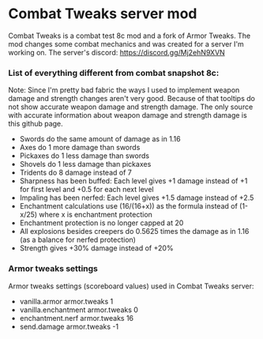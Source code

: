 # Combat Tweaks server mod
Combat Tweaks is a combat test 8c mod and a fork of Armor Tweaks. The mod changes some combat mechanics and was created for a server I'm working on.
The server's discord: https://discord.gg/Mj2ehN9XVN
### List of everything different from combat snapshot 8c:  
Note: Since I'm pretty bad fabric the ways I used to implement weapon damage and strength changes aren't very good. Because of that tooltips do not show accurate weapon damage and strength damage. The only source with accurate information about weapon damage and strength damage is this github page.
- Swords do the same amount of damage as in 1.16
- Axes do 1 more damage than swords
- Pickaxes do 1 less damage than swords
- Shovels do 1 less damage than pickaxes
- Tridents do 8 damage instead of 7
- Sharpness has been buffed: Each level gives +1 damage instead of +1 for first level and +0.5 for each next level
- Impaling has been nerfed: Each level gives +1.5 damage instead of +2.5
- Enchantment calculations use (16/(16+x)) as the formula instead of (1-x/25) where x is enchantment protection
- Enchantment protection is no longer capped at 20
- All explosions besides creepers do 0.5625 times the damage as in 1.16 (as a balance for nerfed protection)
- Strength gives +30% damage instead of +20%
<a/>

### Armor tweaks settings
Armor tweaks settings (scoreboard values) used in Combat Tweaks server:  
- vanilla.armor armor.tweaks 1
- vanilla.enchantment armor.tweaks 0
- enchantment.nerf armor.tweaks 16
- send.damage armor.tweaks -1
